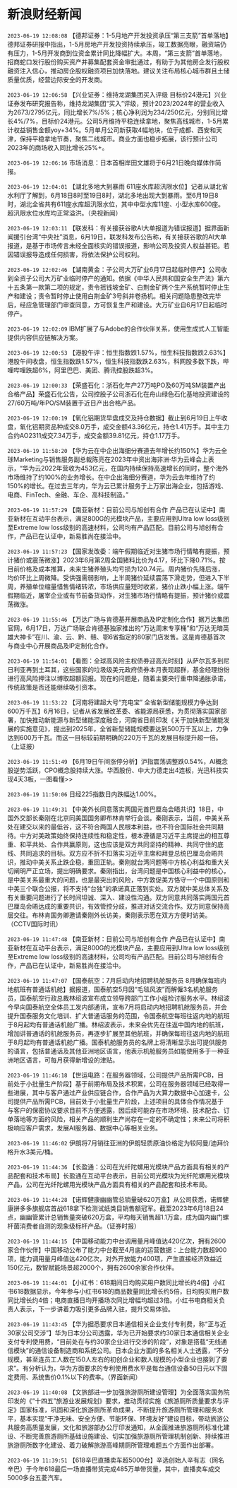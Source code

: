 # 新浪财经新闻
`2023-06-19 12:08:08` 【德邦证券：1-5月地产开发投资承压“第三支箭”首单落地】德邦证券研报中指出，1-5月房地产开发投资持续承压，竣工数据亮眼，融资端仍有压力，1-5月开发商到位资金累计同比降幅扩大。本周，“第三支箭”首单落地，招商蛇口发行股份购买资产并募集配套资金审批通过，有助于为其他房企发行股权融资注入信心，推动房企股权融资项目加快落地。建议关注布局核心城市群且土储质量优质，经营边际安全的开发商。

`2023-06-19 12:06:58` 【兴业证券：维持龙湖集团买入评级 目标价24港元】兴业证券发布研究报告称，维持龙湖集团“买入”评级，预计2023/2024年的营业收入为2673/2795亿元，同比增长7%/5%；核心净利润为234/250亿元，分别同比增长4%/7%，目标价24港元。公司5月维持平稳连续拿地，聚焦高线城市，1-5月累计权益销售金额yoy+34%。5月单月公司新获取4幅地块，位于成都、西安和天津，保持平稳拿地节奏，聚焦二线城市。商业方面也稳步拓展，该行预计公司2023年的商场收入同比增长25%+。

`2023-06-19 12:06:16` 市场消息：日本首相岸田文雄将于6月21日晚向媒体作简报。

`2023-06-19 12:04:01` 【湖北多地大到暴雨 611座水库超汛限水位】记者从湖北省水利厅了解到，6月18日8时至19日8时，湖北多地出现大到暴雨。至6月19日8时，湖北全省共有611座水库超汛限水位，其中中型水库11座、小型水库600座。超汛限水位水库均正常溢洪。（央视新闻）

`2023-06-19 12:03:11` 【联发科：有关接获谷歌AI大单报道为错误报道】据界面新闻援引台湾“中央社”消息，6月19日，联发科发布公告称，有关接获谷歌的AI大单报道，是基于市场传言未经全面核实的错误报道，影响公司及投资人权益甚钜。若因错误报导造成任何损害，将依法保护公司权利。

`2023-06-19 12:02:46` 【湖南黄金：子公司大万矿业6月17日起临时停产】公司收到全资子公司大万矿业临时停产的通知。依据《中华人民共和国安全生产法》第六十五条第一款第二项的规定，责令摇钱坡金矿、白荆金矿两个生产系统暂时停止生产和建设；责令暂时停止使用白荆金矿3号斜井卷扬机。相关问题隐患整改完毕后，经应急管理部门审查同意，方可恢复生产和建设。大万矿业自6月17日起临时停产。

`2023-06-19 12:02:09` IBM扩展了与Adobe的合作伙伴关系，使用生成式人工智能提供内容供应链解决方案。

`2023-06-19 12:00:53` 【港股午评：恒生指数跌1.57%，恒生科技指数跌2.63%】港股午间收盘，恒生指数跌1.57%，恒生科技指数跌2.63%，科网股多数下跌，哔哩哔哩跌超6%，阿里巴巴、美团、腾讯控股跌超3%。

`2023-06-19 12:00:33` 【荣盛石化：浙石化年产27万吨PO及60万吨SM装置产出合格产品】荣盛石化公告，公司控股子公司浙石化在舟山绿色石化基地投资建设的27/60万吨/年PO/SM装置于近日产出合格产品。

`2023-06-19 12:00:19` 【氧化铝期货早盘成交及持仓数据】截止到6月19日上午收盘，氧化铝期货品种成交8.0万手，成交金额43.36亿元，持仓1.41万手。其中主力合约AO2311成交7.34万手，成交金额39.81亿元，持仓1.17万手。

`2023-06-19 11:58:20` 【华为云在中企出海细分赛道去年增长约150%】华为云全球Marketing与销售服务副总裁陈亮在2023年中资出海非洲·华为云峰会上表示，“华为云2022年营收为453亿元，在国内持续保持高速增长的同时，整个海外市场维持了约100%的业务增长。在中企出海细分赛道，华为云去年维持了约150%的增长。在过去三年内，华为云已累计服务于上万家出海企业，包括游戏、电商、FinTech、金融、车企、高科技制造。”

`2023-06-19 11:57:29` 【南亚新材：目前公司与旭创有合作 产品已在认证中】南亚新材在互动平台表示，满足800G的光模块产品，主要应用到Ultra low loss级别至Extreme low loss级别的高速材料，公司均有产品匹配。目前公司与旭创有合作，产品已在认证中，新易胜尚在接洽中。

`2023-06-19 11:57:23` 【国家发改委：端午假期临近对生猪市场行情略有提振，预计猪价或震荡微涨】2023年6月第2周全国猪料比价为4.17，环比下降0.71%。按目前价格及成本推算，未来生猪养殖头均亏损为120.74元。周内猪价先降后涨，均价环比上周微降。受供强需弱影响，上半周猪价延续震荡下滑走势，但进入下半周，养殖单位缩量惜售情绪转浓，市场供应量短时收紧，猪价止跌小幅上涨。端午假期临近，屠宰企业或有节前备货动作，对生猪市场行情略有提振，预计猪价或震荡微涨。

`2023-06-19 11:55:46` 【万达广场与肯德基开展商品及IP定制化合作】据万达集团官网，6月17日，万达广场联合肯德基独家推出的“万达周末专享桶”和“万达无暗英雄大神卡”在川、渝、云、黔、赣、鄂6省指定的80家门店发售。这是肯德基首次与商业中心开展商品及IP定制化合作。

`2023-06-19 11:54:01` 【看图：全球高风险主权债券迎高光时刻】从萨尔瓦多到尼日利亚再到土耳其，这些国家的垃圾级美元政府债券本月表现超群，基金经理纷纷进行高风险押注以博取超额回报。现在的问题是，随着主要央行重申降通胀承诺，传统政策是否还能继续吸引资本。

`2023-06-19 11:53:22` 【河南将建超大号“充电宝” 全省新型储能规模力争达到600万千瓦】6月16日，记者从省发展改革委、省能源局获悉，为贯彻落实国家部署，加快推动新能源与新型储能深度融合，河南省日前印发《关于加快新型储能发展的实施意见》，提出到2025年，全省新型储能规模要达到500万千瓦以上，力争达到600万千瓦。而这一目标较前期明确的220万千瓦的发展目标提升超一倍。（上证报）

`2023-06-19 11:51:49` 【6月19日午间涨停分析】沪指震荡调整跌0.54%，AI概念股逆势活跃，CPO概念股持续大涨。华西股份、中大力德走出4连板，光迅科技实现4天3板，一图看懂>>

`2023-06-19 11:50:06` 日经225指数日内跌幅达1.00%。

`2023-06-19 11:49:31` 【中美外长同意落实两国元首巴厘岛会晤共识】18日，中国外交部长秦刚在北京同美国国务卿布林肯举行会谈。秦刚表示，当前，中美关系处在建交以来的最低谷，这不符合两国人民根本利益，也不符合国际社会共同期待。中方对美政策始终保持连续性和稳定性，根本遵循是习近平主席提出的相互尊重、和平共处、合作共赢原则，这也应该是双方共同坚持的精神、共同守住的底线、共同追求的目标。双方应不折不扣落实习近平主席和拜登总统巴厘岛会晤共识，推动中美关系止跌企稳，重回正轨。秦刚就台湾问题等中方核心利益和重大关切阐明严正立场，提出明确要求。秦刚指出，台湾问题是中国核心利益中的核心，是中美关系最重大的问题，也是最突出的风险，中方敦促美方恪守一个中国原则和中美三个联合公报，将不支持“台独”的承诺真正落到实处。双方就中美总体关系及有关重要问题进行了长时间坦诚、深入、建设性沟通。双方同意共同落实两国元首巴厘岛会晤达成的重要共识，有效管控分歧，推进对话交流合作。双方同意保持高层交往。布林肯国务卿邀请秦刚外长访美，秦刚表示愿在双方方便时访美。（CCTV国际时讯）

`2023-06-19 11:47:48` 【南亚新材：目前公司与旭创有合作 产品已在认证中】南亚新材在互动平台表示，满足800G的光模块产品，主要应用到Ultra low loss级别至Extreme low loss级别的高速材料，公司均有产品匹配。目前公司与旭创有合作，产品已在认证中，新易胜尚在接洽中。

`2023-06-19 11:47:07` 【国泰航空：7月启动内地招聘机舱服务员 8月确保每班内地航班有普通话机舱】据报道，国泰航空5月因“毛毯风波”而解僱3名机舱服务员，国泰航空行政总裁林绍波宣布成立领导跨部门工作小组检讨服务水平。林绍波今早向国泰航空全体员工发内部通讯，宣布7月将启动内地招聘机舱服务员，并会提升国泰服务文化培训、扩大普通话服务的范围，令国泰航空每班往返内地的航班于8月起均有普通话机舱广播。林绍波表示，未来会优先在往返中国内地的航班，增加讲普通话的机舱服务员，再逐步扩展至其他航班，并确保每班往返内地的航班于8月起均有普通话机舱广播。国泰机舱服务员的名牌上将清晰显示出可提供服务的语言，包括普通话及其他亚洲地区语言，他表示机舱服务员如能使用多于一种亚洲地区语言，可每月获得新增设的津贴。

`2023-06-19 11:46:18` 【世运电路：在服务器领域，公司提供产品所需PCB，目前处于小批量生产阶段】基于前期布局及技术积累，公司在服务器领域已经取得一些进展，其中与客户通过产业供应链合作，合作产品为大算力数据中心加速卡，公司提供产品所需PCB，目前处于小批量生产阶段，上述项目的具体合作情况基于与客户的保密协议要求目前不方便透露，因后续可能存在市场环境、技术配合、订单落地等方面的风险，相关产品的顺利生产尚存在一定的不确定性；未来公司将积极响应客户需求，发展AI服务器、数据中心等相关业务。

`2023-06-19 11:46:02` 伊朗将7月销往亚洲的伊朗轻质原油价格定为较阿曼/迪拜价格升水3美元/桶。

`2023-06-19 11:44:36` 【长盈通：公司在光纤陀螺用光模块产品方面具有相关的产品配套和技术布局】长盈通在互动平台表示，目前公司光模块为光纤陀螺用光模块产品，公司在光纤陀螺用光模块产品方面具有相关的产品配套和技术布局。

`2023-06-19 11:44:28` 【诺辉健康幽幽管总销量破620万盒】从公司获悉，诺辉健康拼多多旗舰店首战618拿下检测试纸类目销售额冠军。截至2023年6月18日24点，幽幽管累计总销售量突破620万盒，平均每天销售超1.1万盒，成为国内幽门螺杆菌消费者自测的现象级标杆产品。（证券时报）

`2023-06-19 11:44:15` 【中国移动能力中台调用量月峰值达420亿次，拥有2600家合作伙伴】中国移动公布了能力中台截至4月底的运营数据：上台能力数超900项，能力调用量月峰值达420亿次，对外开放能力400项，产生直接经济效益近150亿元，数智赋能场景超2000个，拥有2600余家合作伙伴。

`2023-06-19 11:44:01` 【小红书：618期间日均购买用户数同比增长约4倍】小红书618数据显示，今年参与小红书618的商品数量同比增长约5倍，日均购买用户数同比增长约4倍；电商直播日均开播场次同比增幅均超过3倍。小红书电商相关负责人表示，下一步讲着力吸引更多品牌入驻，提升交易体验。

`2023-06-19 11:43:45` 【华为据悉要求日本通信相关企业支付专利费，称“正与近30家公司交涉”】华为日本分公司透露，华为已开始要求约30家日本通信相关企业支付专利使用费，“目前处在与约30家企业进行交涉的阶段”，对象是搭载“无线通信模块”的通信设备制造商和系统公司。日本企业方面的多名相关人士透露，“不分规模，甚至连员工人数在150人左右的初创企业和数人规模的小型企业也接到了要求”。有分析认为，华为方面要求的专利使用费水平是每台通信设备50日元以下固定费用、系统售价0.1%以下的费率。（界面新闻）

`2023-06-19 11:40:08` 【文旅部进一步加强旅游厕所建设管理】为全面落实国务院印发的《“十四五”旅游业发展规划》要求，推动贯彻实施《旅游厕所质量要求与评定》国家标准，巩固和深化旅游厕所革命成果，不断提升旅游厕所管理和服务水平，基本实现“干净无味、安全方便、节能环保、环境友好”建设目标，带动旅游公共服务高质量发展，文化和旅游部办公厅印发通知，从全面推进旅游厕所标准化建设、不断完善旅游厕所基础设施建设、切实加强旅游厕所管理机制创新、持续推进旅游厕所数字化建设、着力破解旅游高峰期厕所管理难题五个方面作出部署。

`2023-06-19 11:39:51` 【618辛巴直播卖车超5000台】辛选创始人辛有志（网名辛巴）于今年618最后一场直播带货完成485万单带货量，其中，直播卖车成交5000多台五菱汽车。

